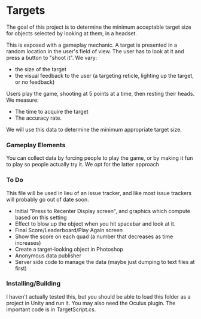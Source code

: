 # Targets

The goal of this project is to determine the minimum acceptable target size for objects selected by looking at them, in a headset.

This is exposed with a gameplay mechanic. A target is presented in a random location in the user's field of view. The user has to look at it and press a button to "shoot it". We vary:

- the size of the target
- the visual feedback to the user (a targeting reticle, lighting up the target, or no feedback)

Users play the game, shooting at 5 points at a time, then resting their heads. We measure:

- The time to acquire the target
- The accuracy rate.

We will use this data to determine the minimum appropriate target size.

### Gameplay Elements

You can collect data by forcing people to play the game, or by making it fun to play so people actually try it. We opt for the latter approach

### To Do

This file will be used in lieu of an issue tracker, and like most issue trackers will probably go out of date soon.

- Initial "Press to Recenter Display screen", and graphics which compute based on this setting
- Effect to blow up the object when you hit spacebar and look at it.
- Final Score/Leaderboard/Play Again screen
- Show the score on each quad (a number that decreases as time increases)
- Create a target-looking object in Photoshop
- Anonymous data publisher
- Server side code to manage the data (maybe just dumping to text files at first)

### Installing/Building

I haven't actually tested this, but you should be able to load this folder as a project in Unity and run it. You may also need the Oculus plugin. The important code is in TargetScript.cs.
